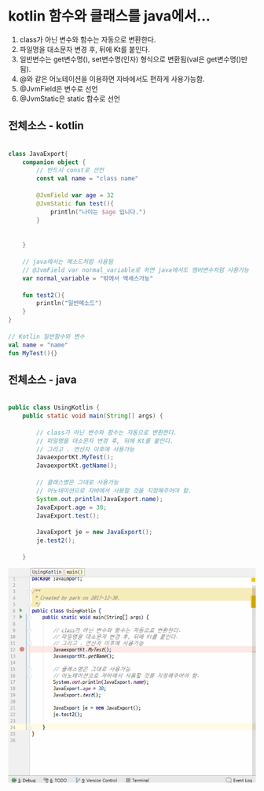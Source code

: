 # kotlin 함수와 클래스를 java에서...
1. class가 아닌 변수와 함수는 자동으로 변환한다.
2. 파일명을 대소문자 변경 후, 뒤에 Kt를 붙인다.
3. 일반변수는 get변수명(), set변수명(인자) 형식으로 변환됨(val은 get변수명()만됨).
4. @와 같은 어노테이션을 이용하면 자바에서도 편하게 사용가능함.
5. @JvmField은 변수로 선언
5. @JvmStatic은 static 함수로 선언

## 전체소스 - kotlin
~~~kotlin

class JavaExport{
    companion object {
        // 반드시 const로 선언
        const val name = "class name"

        @JvmField var age = 32
        @JvmStatic fun test(){
            println("나이는 $age 입니다.")
        }


    }

    // java에서는 메소드처럼 사용됨
    // @JvmField var normal_variable로 하면 java에서도 멤버변수처럼 사용가능
    var normal_variable = "밖에서 액세스가능"

    fun test2(){
        println("일반메소드")
    }
}

// Kotlin 일반함수와 변수
val name = "name"
fun MyTest(){}
~~~

## 전체소스 - java
~~~java

public class UsingKotlin {
    public static void main(String[] args) {

        // class가 아닌 변수와 함수는 자동으로 변환한다.
        // 파일명을 대소문자 변경 후, 뒤에 Kt를 붙인다.
        // 그리고 . 연산자 이후에 사용가능
        JavaexportKt.MyTest();
        JavaexportKt.getName();

        // 클래스명은 그대로 사용가능
        // 어노테이션으로 자바에서 사용할 것을 지정해주어야 함.
        System.out.println(JavaExport.name);
        JavaExport.age = 30;
        JavaExport.test();

        JavaExport je = new JavaExport();
        je.test2();

    }

~~~

![이미지](javaexport.gif)
